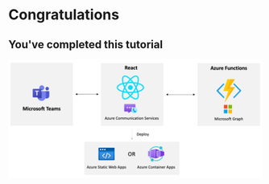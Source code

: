 # Congratulations

## You've completed this tutorial

![ACS Audio/Video Solution](./media/architecture-no-title.png "Scenario Architecture")
